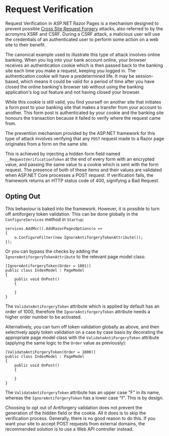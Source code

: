 ﻿# Request Verification

Request Verification in ASP.NET Razor Pages is a mechanism designed to prevent possible [Cross Site Request Forgery](https://www.owasp.org/index.php/Cross-Site_Request_Forgery_(CSRF)) attacks, also referred to by the acronyms XSRF and CSRF. During a CSRF attack, a malicious user will use the credentials of an authenticated user to perform some action on a web site to their benefit.

The canonical example used to illustrate this type of attack involves online banking. When you log into your bank account online, your browser receives an authentication cookie which is then passed back to the banking site each time you make a request, keeping you logged in. The authentication cookie will have a predetermined life. It may be session-based, which means it could be valid for a period of time after you have closed the online banking's browser tab without using the banking application's log out feature and not having closed your browser.

While this cookie is still valid, you find yourself on another site that initiates a form post to your banking site that makes a transfer from your account to another. This form post is authenticated by your cookie and the banking site honours the transaction because it failed to verify where the request came from.

The prevention mechanism provided by the ASP.NET framework for this type of attack involves verifying that any `POST` request made to a Razor page originates from a form on the same site.

This is achieved by injecting a hidden form field named `__RequestVerificationToken` at the end of every form with an encrypted value, and passing the same value to a cookie which is sent with the form request. The presence of both of these items and their values are validated when ASP.NET Core processes a POST request. If verification fails, the framework returns an HTTP status code of 400, signifying a Bad Request.

## Opting Out

This behaviour is baked into the framework. However, it is possible to turn off antiforgery token validation. This can be done globally in the `ConfigureServices` method in `Startup`:

```
services.AddMvc().AddRazorPagesOptions(o =>
{
    o.ConfigureFilter(new IgnoreAntiforgeryTokenAttribute());
});

```

Or you can bypass the checks by adding the `IgnoreAntiforgeryTokenAttribute` to the relevant page model class:

```
[IgnoreAntiforgeryToken(Order = 1001)]
public class IndexModel : PageModel
{
    public void OnPost()
    {

    }
}

```

The `ValidateAntiForgeryToken` attribute which is applied by default has an order of 1000, therefore the `IgnoreAntiforgeryToken` attribute needs a higher order number to be activated.

Alternatively, you can turn off token validation globally as above, and then selectively apply token validation on a case by case basis by decorating the appropriate page model class with the `ValidateAntiForgeryToken` attribute (applying the same logic to the `Order` value as previously):

```
[ValidateAntiForgeryToken(Order = 1000)]
public class IndexModel : PageModel
{
    public void OnPost()
    {

    }
}

```

<div class="alert alert-note">

The `ValidateAntiForgeryToken` attribute has an upper case "F" in its name, whereas the `IgnoreAntiforgeryToken` has a lower case "f". This is by design.

</div>

Choosing to opt out of Antiforgery validation does not prevent the generation of the hidden field or the cookie. All it does is to skip the verification process. Generally, there is no good reason to do this. If you want your site to accept POST requests from external domains, the recommended solution is to use a Web API controller instead.